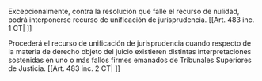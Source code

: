 Excepcionalmente, contra la resolución que falle el recurso de nulidad, podrá interponerse recurso de unificación de jurisprudencia. [[Art. 483 inc. 1 CT| ]]

Procederá el recurso de unificación de jurisprudencia cuando respecto de la materia de derecho objeto del juicio existieren distintas interpretaciones sostenidas en uno o más fallos firmes emanados de Tribunales Superiores de Justicia. [[Art. 483 inc. 2 CT| ]]